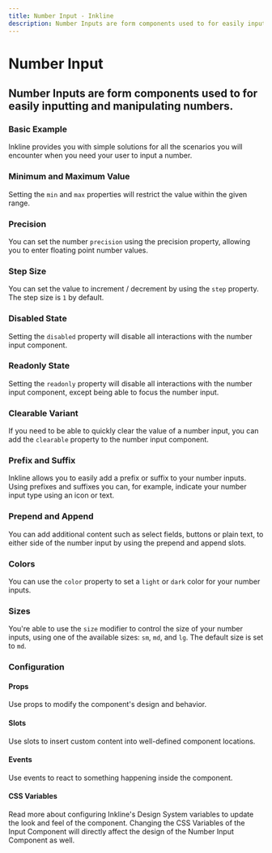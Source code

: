 ```yaml
---
title: Number Input - Inkline
description: Number Inputs are form components used to for easily inputting and manipulating numbers.
---
```


<script setup>
import { manifest } from '@inkline/inkline/components/INumberInput/manifest.mjs';
import { manifest as inputManifest } from '@inkline/inkline/components/IInput/manifest.mjs';
import {
    INumberInputBasicExample,
    INumberInputColorVariantsExample,
    INumberInputClearableExample,
    INumberInputDisabledExample,
    INumberInputMinMaxExample,
    INumberInputPrecisionExample,
    INumberInputReadonlyExample,
    INumberInputSizeVariantsExample,
    INumberInputStepSizeExample,
    INumberInputPrependAppendTextExample,
    INumberInputPrependAppendButtonExample,
    INumberInputPrependAppendDropdownExample,
    INumberInputPrefixSuffixExample
} from '@inkline/inkline/components/INumberInput/examples/index.mjs';
import { default as INumberInputBasicExampleHTML } from '@inkline/inkline/components/INumberInput/examples/basic.html?raw';
import { default as INumberInputBasicExampleJS } from '@inkline/inkline/components/INumberInput/examples/basic.mjs?raw';
import { default as INumberInputColorVariantsExampleHTML } from '@inkline/inkline/components/INumberInput/examples/color-variants.html?raw';
import { default as INumberInputColorVariantsExampleJS } from '@inkline/inkline/components/INumberInput/examples/color-variants.mjs?raw';
import { default as INumberInputClearableExampleHTML } from '@inkline/inkline/components/INumberInput/examples/clearable.html?raw';
import { default as INumberInputClearableExampleJS } from '@inkline/inkline/components/INumberInput/examples/clearable.mjs?raw';
import { default as INumberInputDisabledExampleHTML } from '@inkline/inkline/components/INumberInput/examples/disabled.html?raw';
import { default as INumberInputDisabledExampleJS } from '@inkline/inkline/components/INumberInput/examples/disabled.mjs?raw';
import { default as INumberInputMinMaxExampleHTML } from '@inkline/inkline/components/INumberInput/examples/minmax.html?raw';
import { default as INumberInputMinMaxExampleJS } from '@inkline/inkline/components/INumberInput/examples/minmax.mjs?raw';
import { default as INumberInputPrecisionExampleHTML } from '@inkline/inkline/components/INumberInput/examples/precision.html?raw';
import { default as INumberInputPrecisionExampleJS } from '@inkline/inkline/components/INumberInput/examples/precision.mjs?raw';
import { default as INumberInputReadonlyExampleHTML } from '@inkline/inkline/components/INumberInput/examples/readonly.html?raw';
import { default as INumberInputReadonlyExampleJS } from '@inkline/inkline/components/INumberInput/examples/readonly.mjs?raw';
import { default as INumberInputSizeVariantsExampleHTML } from '@inkline/inkline/components/INumberInput/examples/size-variants.html?raw';
import { default as INumberInputSizeVariantsExampleJS } from '@inkline/inkline/components/INumberInput/examples/size-variants.mjs?raw';
import { default as INumberInputStepSizeExampleHTML } from '@inkline/inkline/components/INumberInput/examples/step-size.html?raw';
import { default as INumberInputStepSizeExampleJS } from '@inkline/inkline/components/INumberInput/examples/step-size.mjs?raw';
import { default as INumberInputPrependAppendTextExampleHTML } from '@inkline/inkline/components/INumberInput/examples/prepend-append-text.html?raw';
import { default as INumberInputPrependAppendTextExampleJS } from '@inkline/inkline/components/INumberInput/examples/prepend-append-text.mjs?raw';
import { default as INumberInputPrependAppendButtonExampleHTML } from '@inkline/inkline/components/INumberInput/examples/prepend-append-button.html?raw';
import { default as INumberInputPrependAppendButtonExampleJS } from '@inkline/inkline/components/INumberInput/examples/prepend-append-button.mjs?raw';
import { default as INumberInputPrependAppendDropdownExampleHTML } from '@inkline/inkline/components/INumberInput/examples/prepend-append-dropdown.html?raw';
import { default as INumberInputPrependAppendDropdownExampleJS } from '@inkline/inkline/components/INumberInput/examples/prepend-append-dropdown.mjs?raw';
import { default as INumberInputPrefixSuffixExampleHTML } from '@inkline/inkline/components/INumberInput/examples/prefix-suffix.html?raw';
import { default as INumberInputPrefixSuffixExampleJS } from '@inkline/inkline/components/INumberInput/examples/prefix-suffix.mjs?raw';
</script>

# Number Input
## Number Inputs are form components used to for easily inputting and manipulating numbers.

### Basic Example
Inkline provides you with simple solutions for all the scenarios you will encounter when you need your user to input a number.

<example :component="INumberInputBasicExample" :html="INumberInputBasicExampleHTML" :js="INumberInputBasicExampleJS"></example>

### Minimum and Maximum Value
Setting the `min` and `max` properties will restrict the value within the given range.

<example :component="INumberInputMinMaxExample" :html="INumberInputMinMaxExampleHTML" :js="INumberInputMinMaxExampleJS"></example>

### Precision
You can set the number `precision` using the precision property, allowing you to enter floating point number values.

<example :component="INumberInputPrecisionExample" :html="INumberInputPrecisionExampleHTML" :js="INumberInputPrecisionExampleJS"></example>

### Step Size
You can set the value to increment / decrement by using the `step` property. The step size is `1` by default.

<example :component="INumberInputStepSizeExample" :html="INumberInputStepSizeExampleHTML" :js="INumberInputStepSizeExampleJS"></example>

### Disabled State
Setting the `disabled` property will disable all interactions with the number input component.

<example :component="INumberInputDisabledExample" :html="INumberInputDisabledExampleHTML" :js="INumberInputDisabledExampleJS"></example>

### Readonly State
Setting the `readonly` property will disable all interactions with the number input component, except being able to focus the number input.

<example :component="INumberInputReadonlyExample" :html="INumberInputReadonlyExampleHTML" :js="INumberInputReadonlyExampleJS"></example>

### Clearable Variant
If you need to be able to quickly clear the value of a number input, you can add the `clearable` property to the number input component.

<example :component="INumberInputClearableExample" :html="INumberInputClearableExampleHTML" :js="INumberInputClearableExampleJS"></example>

### Prefix and Suffix
Inkline allows you to easily add a prefix or suffix to your number inputs. Using prefixes and suffixes you can, for example, indicate your number input type using an icon or text. 

<example :component="INumberInputPrefixSuffixExample" :html="INumberInputPrefixSuffixExampleHTML" :js="INumberInputPrefixSuffixExampleJS"></example>

### Prepend and Append
You can add additional content such as select fields, buttons or plain text, to either side of the number input by using the prepend and append slots.

<example :component="INumberInputPrependAppendTextExample" :html="INumberInputPrependAppendTextExampleHTML" :js="INumberInputPrependAppendTextExampleJS"></example>

<example :component="INumberInputPrependAppendButtonExample" :html="INumberInputPrependAppendButtonExampleHTML" :js="INumberInputPrependAppendButtonExampleJS"></example>

<example :component="INumberInputPrependAppendDropdownExample" :html="INumberInputPrependAppendDropdownExampleHTML" :js="INumberInputPrependAppendDropdownExampleJS"></example>

### Colors
You can use the `color` property to set a `light` or `dark` color for your number inputs.

<example :component="INumberInputColorVariantsExample" :html="INumberInputColorVariantsExampleHTML" :js="INumberInputColorVariantsExampleJS"></example>

### Sizes
You're able to use the `size` modifier to control the size of your number inputs, using one of the available sizes: `sm`, `md`, and `lg`. The default size is set to `md`.

<example :component="INumberInputSizeVariantsExample" :html="INumberInputSizeVariantsExampleHTML" :js="INumberInputSizeVariantsExampleJS"></example>


### Configuration

#### Props
Use props to modify the component's design and behavior.

<props-table :manifest="manifest"></props-table>

#### Slots
Use slots to insert custom content into well-defined component locations.

<slots-table :manifest="inputManifest"></slots-table>

#### Events
Use events to react to something happening inside the component.

<events-table :manifest="manifest"></events-table>

#### CSS Variables
<router-link :to="{ name: 'docs-introduction-design-system' }">Read more</router-link> about configuring Inkline's Design System variables to update the look and feel of the component. Changing the CSS Variables of the <router-link :to="{ name: 'docs-forms-input' }">Input Component</router-link> will directly affect the design of the Number Input Component as well.

<css-variables-table :manifest="inputManifest" type="local"></css-variables-table>
